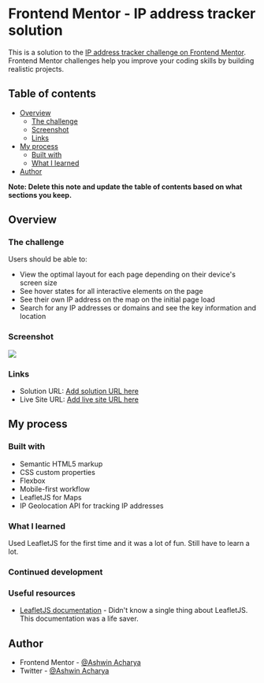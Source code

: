 # Frontend Mentor - IP address tracker solution

This is a solution to the [IP address tracker challenge on Frontend Mentor](https://www.frontendmentor.io/challenges/ip-address-tracker-I8-0yYAH0). Frontend Mentor challenges help you improve your coding skills by building realistic projects. 

## Table of contents

- [Overview](#overview)
  - [The challenge](#the-challenge)
  - [Screenshot](#screenshot)
  - [Links](#links)
- [My process](#my-process)
  - [Built with](#built-with)
  - [What I learned](#what-i-learned)
- [Author](#author)

**Note: Delete this note and update the table of contents based on what sections you keep.**

## Overview

### The challenge

Users should be able to:

- View the optimal layout for each page depending on their device's screen size
- See hover states for all interactive elements on the page
- See their own IP address on the map on the initial page load
- Search for any IP addresses or domains and see the key information and location

### Screenshot

![](image.png)


### Links

- Solution URL: [Add solution URL here](https://your-solution-url.com)
- Live Site URL: [Add live site URL here](https://your-live-site-url.com)

## My process

### Built with

- Semantic HTML5 markup
- CSS custom properties
- Flexbox
- Mobile-first workflow
- LeafletJS for Maps
- IP Geolocation API for tracking IP addresses


### What I learned

Used LeafletJS for the first time and it was a lot of fun. Still have to learn a lot.


### Continued development



### Useful resources

- [LeafletJS documentation](https://leafletjs.com/) - Didn't know a single thing about LeafletJS. This documentation was a life saver.

## Author

- Frontend Mentor - [@Ashwin Acharya](https://www.frontendmentor.io/profile/yourusername)
- Twitter - [@Ashwin Acharya](https://www.twitter.com/yourusername)


